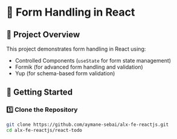 # 📝 Form Handling in React

## 📖 Project Overview
This project demonstrates form handling in React using:
- Controlled Components (`useState` for form state management)
- Formik (for advanced form handling and validation)
- Yup (for schema-based form validation)

## 🚀 Getting Started

### 1️⃣ Clone the Repository
```sh
git clone https://github.com/aymane-sebai/alx-fe-reactjs.git
cd alx-fe-reactjs/react-todo
